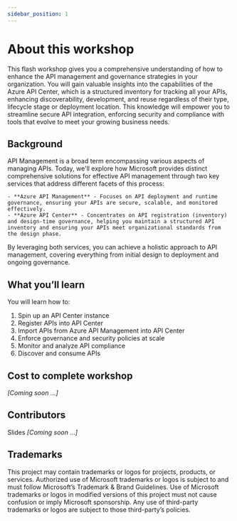 ```yaml
---
sidebar_position: 1
---
```


# About this workshop

This flash workshop gives you a comprehensive understanding of how to enhance the API management and governance strategies in your organization. You will gain valuable insights into the capabilities of the Azure API Center, which is a structured inventory for tracking all your APIs, enhancing discoverability, development, and reuse regardless of their type, lifecycle stage or deployment location. This knowledge will empower you to streamline secure API integration, enforcing security and compliance with tools that evolve to meet your growing business needs.

## Background

API Management is a broad term encompassing various aspects of managing APIs. Today, we'll explore how Microsoft provides distinct comprehensive solutions for effective API management through two key services that address different facets of this process:

    - **Azure API Management** - Focuses on API deployment and runtime governance, ensuring your APIs are secure, scalable, and monitored effectively.
    - **Azure API Center** - Concentrates on API registration (inventory) and design-time governance, helping you maintain a structured API inventory and ensuring your APIs meet organizational standards from the design phase.

By leveraging both services, you can achieve a holistic approach to API management, covering everything from initial design to deployment and ongoing governance.

## What you’ll learn

You will learn how to:

1. Spin up an API Center instance
1. Register APIs into API Center
1. Import APIs from Azure API Management into API Center
1. Enforce governance and security policies at scale
1. Monitor and analyze API compliance
1. Discover and consume APIs

## Cost to complete workshop

_[Coming soon …]_

## Contributors

Slides _[Coming soon …]_

## Trademarks

This project may contain trademarks or logos for projects, products, or services. Authorized use of Microsoft trademarks or logos is subject to and must follow Microsoft’s Trademark & Brand Guidelines. Use of Microsoft trademarks or logos in modified versions of this project must not cause confusion or imply Microsoft sponsorship. Any use of third-party trademarks or logos are subject to those third-party’s policies.